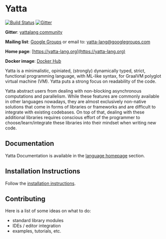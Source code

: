 # Yatta

[![Build Status](https://travis-ci.org/yatta-lang/yatta.svg?branch=master)](https://travis-ci.org/yatta-lang/yatta)
[![Gitter](https://badges.gitter.im/yattalang/community.svg)](https://gitter.im/yattalang/community?utm_source=badge&utm_medium=badge&utm_campaign=pr-badge)

**Gitter**: [yattalang community](https://gitter.im/yattalang/community)

**Mailing list**: [Google Groups](https://groups.google.com/forum/#!forum/yatta-lang) or email to: yatta-lang@googlegroups.com

**Home page**: [https://yatta-lang.org](https://yatta-lang.org)

**Docker image**: [Docker Hub](https://hub.docker.com/r/akovari/yatta)

Yatta is a minimalistic, opiniated, (strongly) dynamically typed, strict, functional programming language, with ML-like syntax, for GraalVM polyglot virtual machine (VM). Yatta puts a strong focus on readability of the code.

Yatta abstract users from dealing with non-blocking asynchronous computations and parallelism. While these features are commonly available in other languages nowadays, they are almost exclusively non-native solutions that come in forms of libraries or frameworks and are difficult to integrate with existing codebases. On top of that, dealing with these additional libraries requires conscious effort of the programmer to choose/learn/integrate these libraries into their mindset when writing new code.

## Documentation
Yatta Documentation is available in the [language homepage](https://yatta-lang.org/docs/) section.

## Installation Instructions
Follow the [installation instructions](https://yatta-lang.org/docs/installation/).

## Contributing
Here is a list of some ideas on what to do:

- standard library modules
- IDEs / editor integration
- examples, tutorials, etc.

